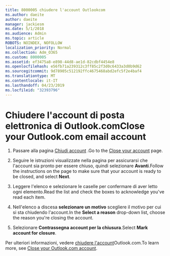 ```yaml
---
title: 8000005 chiudere l'account Outlookcom
ms.author: daeite
author: daeite
manager: jackiesm
ms.date: 5/1/2018
ms.audience: Admin
ms.topic: article
ROBOTS: NOINDEX, NOFOLLOW
localization_priority: Normal
ms.collection: Adm_O365
ms.custom: 8000005
ms.assetid: ef3475a8-e898-44d8-ae1d-82cdbf4454e8
ms.openlocfilehash: e56fb71a239312c3ff85c2f3d0c6433a3d0b9d62
ms.sourcegitcommit: 9d78905c512192ffc4675468abd2efc5f2e4baf4
ms.translationtype: MT
ms.contentlocale: it-IT
ms.lasthandoff: 04/23/2019
ms.locfileid: "32393796"
---
```

# <a name="close-your-outlookcom-email-account"></a><span data-ttu-id="2a094-102">Chiudere l'account di posta elettronica di Outlook.com</span><span class="sxs-lookup"><span data-stu-id="2a094-102">Close your Outlook.com email account</span></span>

1. <span data-ttu-id="2a094-103">Passare alla pagina [Chiudi account](https://go.microsoft.com/fwlink/p/?linkid=845493) .</span><span class="sxs-lookup"><span data-stu-id="2a094-103">Go to the [Close your account](https://go.microsoft.com/fwlink/p/?linkid=845493) page.</span></span> 
    
2. <span data-ttu-id="2a094-104">Seguire le istruzioni visualizzate nella pagina per assicurarsi che l'account sia pronto per essere chiuso, quindi selezionare **Avanti**.</span><span class="sxs-lookup"><span data-stu-id="2a094-104">Follow the instructions on the page to make sure that your account is ready to be closed, and select **Next**.</span></span> 
    
3. <span data-ttu-id="2a094-105">Leggere l'elenco e selezionare le caselle per confermare di aver letto ogni elemento.</span><span class="sxs-lookup"><span data-stu-id="2a094-105">Read the list and check the boxes to acknowledge you've read each item.</span></span>
    
4. <span data-ttu-id="2a094-106">Nell'elenco a discesa **selezionare un motivo** scegliere il motivo per cui si sta chiudendo l'account.</span><span class="sxs-lookup"><span data-stu-id="2a094-106">In the **Select a reason** drop-down list, choose the reason you're closing the account.</span></span> 
    
5. <span data-ttu-id="2a094-107">Selezionare **Contrassegna account per la chiusura**.</span><span class="sxs-lookup"><span data-stu-id="2a094-107">Select **Mark account for closure**.</span></span> 
    
<span data-ttu-id="2a094-108">Per ulteriori informazioni, vedere [chiudere l'account](https://go.microsoft.com/fwlink/p/?linkid=873106)[](https://support.office.com/article/564b801e-2a47-4cb2-afa8-12ead3185038.aspx)Outlook.com.</span><span class="sxs-lookup"><span data-stu-id="2a094-108">To learn more, see [Close your Outlook.com account](https://go.microsoft.com/fwlink/p/?linkid=873106)[](https://support.office.com/article/564b801e-2a47-4cb2-afa8-12ead3185038.aspx).</span></span>
  

